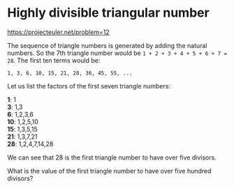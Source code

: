 # Highly divisible triangular number

https://projecteuler.net/problem=12

The sequence of triangle numbers is generated by adding the natural numbers. So the 7th triangle number would be `1 + 2 + 3 + 4 + 5 + 6 + 7 = 28`. The first ten terms would be:

```
1, 3, 6, 10, 15, 21, 28, 36, 45, 55, ...
```

Let us list the factors of the first seven triangle numbers:

 **1**: 1<br />
 **3**: 1,3<br />
 **6**: 1,2,3,6<br />
**10**: 1,2,5,10<br />
**15**: 1,3,5,15<br />
**21**: 1,3,7,21<br />
**28**: 1,2,4,7,14,28<br />

We can see that 28 is the first triangle number to have over five divisors.

What is the value of the first triangle number to have over five hundred divisors?
